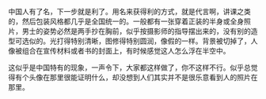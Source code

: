 中国人有了名，下一步就是利了。用名来获得利的方式，就是代言啊，讲课之类的，然后包装风格都几乎是全国统一的。一般都有一张穿着正装的半身或全身照片，男士的姿势必然是两手抄在胸前，似乎按摄影师的指导摆出来的，没有别的造型可选似的。光打得特别清晰，图修得特别圆润，像假的一样。背景被切掉了，人像被组合在宣传材料或者书的封面上，有时候感觉这人怎么浮在半空中。

这似乎是中国特有的现象，一声令下，大家都这样做了，你不这样不行。似乎总觉得有个头像在那里很能证明什么，却没想到人们其实并不是很乐意看到人的照片在那里。
